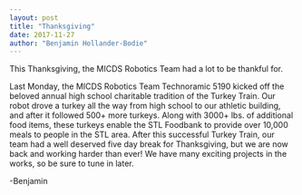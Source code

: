 ```yaml
---
layout: post
title: "Thanksgiving"
date: 2017-11-27
author: "Benjamin Hollander-Bodie"
---
```


This Thanksgiving, the MICDS Robotics Team had a lot to be thankful for.

Last Monday, the MICDS Robotics Team Technoramic 5190 kicked off the beloved annual high school charitable tradition of the Turkey Train.
Our robot drove a turkey all the way from high school to our athletic building, and after it followed 500+ more turkeys.
Along with 3000+ lbs. of additional food items, these turkeys enable the STL Foodbank to provide over 10,000 meals to people in the STL area.
After this successful Turkey Train, our team had a well deserved five day break for Thanksgiving, but we are now back and working harder than ever!
We have many exciting projects in the works, so be sure to tune in later.

-Benjamin
